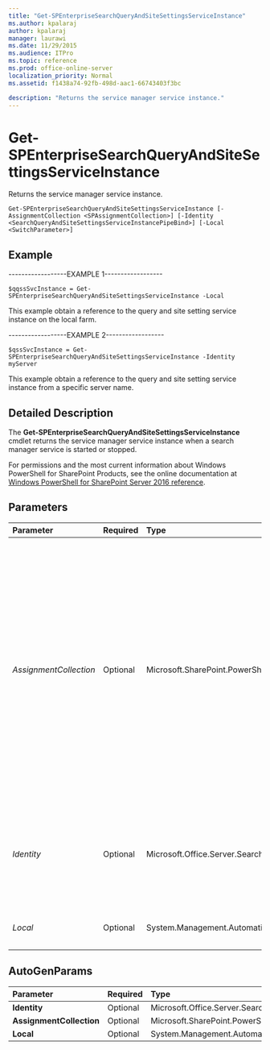 ```yaml
---
title: "Get-SPEnterpriseSearchQueryAndSiteSettingsServiceInstance"
ms.author: kpalaraj
author: kpalaraj
manager: laurawi
ms.date: 11/29/2015
ms.audience: ITPro
ms.topic: reference
ms.prod: office-online-server
localization_priority: Normal
ms.assetid: f1438a74-92fb-498d-aac1-66743403f3bc

description: "Returns the service manager service instance."
---
```


# Get-SPEnterpriseSearchQueryAndSiteSettingsServiceInstance

Returns the service manager service instance.
  
```
Get-SPEnterpriseSearchQueryAndSiteSettingsServiceInstance [-AssignmentCollection <SPAssignmentCollection>] [-Identity <SearchQueryAndSiteSettingsServiceInstancePipeBind>] [-Local <SwitchParameter>]

```

## Example

------------------EXAMPLE 1------------------
  
```
$qqssSvcInstance = Get-SPEnterpriseSearchQueryAndSiteSettingsServiceInstance -Local
```

This example obtain a reference to the query and site setting service instance on the local farm.
  
------------------EXAMPLE 2------------------
  
```
$qssSvcInstance = Get-SPEnterpriseSearchQueryAndSiteSettingsServiceInstance -Identity myServer
```

This example obtain a reference to the query and site setting service instance from a specific server name.
  
## Detailed Description

The **Get-SPEnterpriseSearchQueryAndSiteSettingsServiceInstance** cmdlet returns the service manager service instance when a search manager service is started or stopped. 
  
For permissions and the most current information about Windows PowerShell for SharePoint Products, see the online documentation at [Windows PowerShell for SharePoint Server 2016 reference](https://go.microsoft.com/fwlink/p/?LinkId=671715). 
  
## Parameters

|**Parameter**|**Required**|**Type**|**Description**|
|:-----|:-----|:-----|:-----|
| _AssignmentCollection_ <br/> |Optional  <br/> |Microsoft.SharePoint.PowerShell.SPAssignmentCollection  <br/> |Manages objects for the purpose of proper disposal. Use of objects, such as **SPWeb** or **SPSite**, can use large amounts of memory and use of these objects in Windows PowerShell scripts requires proper memory management. Using the **SPAssignment** object, you can assign objects to a variable and dispose of the objects after they are needed to free up memory. When **SPWeb**, **SPSite**, or **SPSiteAdministration** objects are used, the objects are automatically disposed of if an assignment collection or the **Global** parameter is not used.  <br/> > [!NOTE]> When the **Global** parameter is used, all objects are contained in the global store. If objects are not immediately used, or disposed of by using the **Stop-SPAssignment** command, an out-of-memory scenario can occur.           |
| _Identity_ <br/> |Optional  <br/> |Microsoft.Office.Server.Search.Cmdlet.SearchQueryAndSiteSettingsServiceInstancePipeBind  <br/> |Specifies the search manager service instance to get.  <br/> The type must be a valid GUID, in the form 12345678-90ab-cdef-1234-567890bcdefgh; a valid server name on which search manager service instance runs; or an instance of a valid **SearchManagerServiceInstance** object.  <br/> |
| _Local_ <br/> |Optional  <br/> |System.Management.Automation.SwitchParameter  <br/> |Specifies that the service manager service instance for the current search server is returned.  <br/> |
   
## AutoGenParams

|**Parameter**|**Required**|**Type**|**Description**|
|:-----|:-----|:-----|:-----|
|**Identity** <br/> |Optional  <br/> |Microsoft.Office.Server.Search.Cmdlet.SearchQueryAndSiteSettingsServiceInstancePipeBind  <br/> ||
|**AssignmentCollection** <br/> |Optional  <br/> |Microsoft.SharePoint.PowerShell.SPAssignmentCollection  <br/> ||
|**Local** <br/> |Optional  <br/> |System.Management.Automation.SwitchParameter  <br/> ||
   

